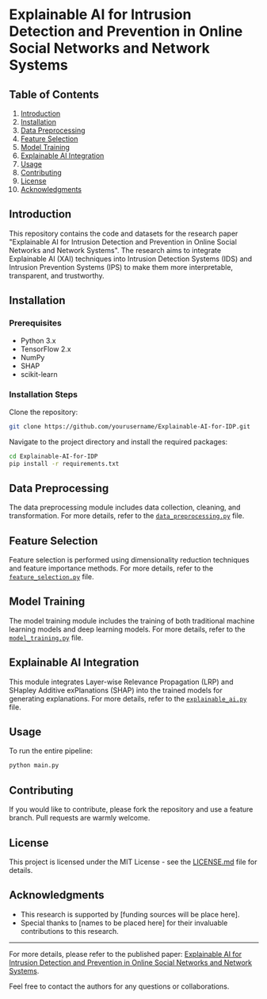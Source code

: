 # Explainable AI for Intrusion Detection and Prevention in Online Social Networks and Network Systems

## Table of Contents

1. [Introduction](#introduction)
2. [Installation](#installation)
3. [Data Preprocessing](#data-preprocessing)
4. [Feature Selection](#feature-selection)
5. [Model Training](#model-training)
6. [Explainable AI Integration](#explainable-ai-integration)
7. [Usage](#usage)
8. [Contributing](#contributing)
9. [License](#license)
10. [Acknowledgments](#acknowledgments)

## Introduction

This repository contains the code and datasets for the research paper "Explainable AI for Intrusion Detection and Prevention in Online Social Networks and Network Systems". The research aims to integrate Explainable AI (XAI) techniques into Intrusion Detection Systems (IDS) and Intrusion Prevention Systems (IPS) to make them more interpretable, transparent, and trustworthy.

## Installation

### Prerequisites

- Python 3.x
- TensorFlow 2.x
- NumPy
- SHAP
- scikit-learn

### Installation Steps

Clone the repository:

```bash
git clone https://github.com/yourusername/Explainable-AI-for-IDP.git
```

Navigate to the project directory and install the required packages:

```bash
cd Explainable-AI-for-IDP
pip install -r requirements.txt
```

## Data Preprocessing

The data preprocessing module includes data collection, cleaning, and transformation. For more details, refer to the [`data_preprocessing.py`](./data_preprocessing.py) file.

## Feature Selection

Feature selection is performed using dimensionality reduction techniques and feature importance methods. For more details, refer to the [`feature_selection.py`](./feature_selection.py) file.

## Model Training

The model training module includes the training of both traditional machine learning models and deep learning models. For more details, refer to the [`model_training.py`](./model_training.py) file.

## Explainable AI Integration

This module integrates Layer-wise Relevance Propagation (LRP) and SHapley Additive exPlanations (SHAP) into the trained models for generating explanations. For more details, refer to the [`explainable_ai.py`](./explainable_ai.py) file.

## Usage

To run the entire pipeline:

```bash
python main.py
```

## Contributing

If you would like to contribute, please fork the repository and use a feature branch. Pull requests are warmly welcome.

## License

This project is licensed under the MIT License - see the [LICENSE.md](LICENSE.md) file for details.

## Acknowledgments

- This research is supported by [funding sources will be place here].
- Special thanks to [names to be placed here] for their invaluable contributions to this research.

---

For more details, please refer to the published paper: [Explainable AI for Intrusion Detection and Prevention in Online Social Networks and Network Systems](#).

Feel free to contact the authors for any questions or collaborations.
